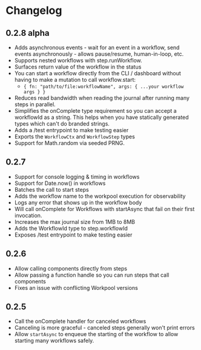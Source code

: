 # Changelog

## 0.2.8 alpha

- Adds asynchronous events - wait for an event in a workflow, send
  events asynchronously - allows pause/resume, human-in-loop, etc.
- Supports nested workflows with step.runWorkflow.
- Surfaces return value of the workflow in the status
- You can start a workflow directly from the CLI / dashboard without having to
  make a mutation to call workflow.start:
  - `{ fn: "path/to/file:workflowName", args: { ...your workflow args } }`
- Reduces read bandwidth when reading the journal after running many steps in parallel.
- Simplifies the onComplete type requirement so you can accept a workflowId as a string.
  This helps when you have statically generated types which can't do branded strings.
- Adds a /test entrypoint to make testing easier
- Exports the `WorkflowCtx` and `WorkflowStep` types
- Support for Math.random via seeded PRNG.

## 0.2.7

- Support for console logging & timing in workflows
- Support for Date.now() in workflows
- Batches the call to start steps
- Adds the workflow name to the workpool execution for observability
- Logs any error that shows up in the workflow body
- Will call onComplete for Workflows with startAsync that fail
  on their first invocation.
- Increases the max journal size from 1MB to 8MB
- Adds the WorkflowId type to step.workflowId
- Exposes /test entrypoint to make testing easier

## 0.2.6

- Allow calling components directly from steps
- Allow passing a function handle so you can run steps that call components
- Fixes an issue with conflicting Workpool versions

## 0.2.5

- Call the onComplete handler for canceled workflows
- Canceling is more graceful - canceled steps generally won't print errors
- Allow `startAsync` to enqueue the starting of the workflow
  to allow starting many workflows safely.
